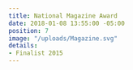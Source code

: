 ```yaml
---
title: National Magazine Award
date: 2018-01-08 13:55:00 -05:00
position: 7
image: "/uploads/Magazine.svg"
details:
- Finalist 2015
---
```


